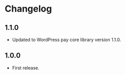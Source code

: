 # Changelog

## 1.1.0
*	Updated to WordPress pay core library version 1.1.0.

## 1.0.0
*	First release.
